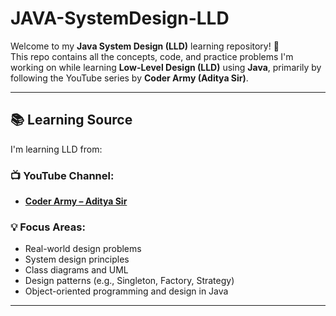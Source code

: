 # JAVA-SystemDesign-LLD

Welcome to my **Java System Design (LLD)** learning repository! 🚀  
This repo contains all the concepts, code, and practice problems I'm working on while learning **Low-Level Design (LLD)** using **Java**, primarily by following the YouTube series by **Coder Army (Aditya Sir)**.

---

## 📚 Learning Source

I'm learning LLD from:

### 📺 YouTube Channel:
- [**Coder Army – Aditya Sir**](https://www.youtube.com/@CoderArmy)

### 💡 Focus Areas:
- Real-world design problems  
- System design principles  
- Class diagrams and UML  
- Design patterns (e.g., Singleton, Factory, Strategy)  
- Object-oriented programming and design in Java  

---
